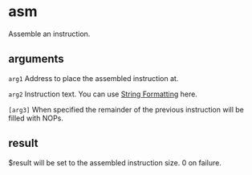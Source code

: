 # asm

Assemble an instruction.

## arguments

`arg1` Address to place the assembled instruction at.

`arg2` Instruction text. You can use [String Formatting](../../introduction/Formatting.md) here.

`[arg3]` When specified the remainder of the previous instruction will be filled with NOPs.

## result

$result will be set to the assembled instruction size. 0 on failure.

